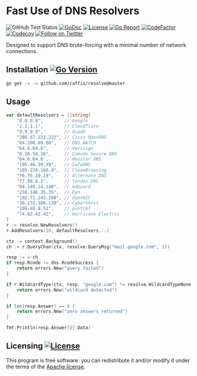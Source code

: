 # Fast Use of DNS Resolvers

![GitHub Test Status](https://github.com/caffix/resolve/workflows/tests/badge.svg)
[![GoDoc](https://img.shields.io/static/v1?label=godoc&message=reference&color=blue)](https://pkg.go.dev/github.com/caffix/resolve?tab=overview)
[![License](https://img.shields.io/github/license/caffix/resolve)](https://www.apache.org/licenses/LICENSE-2.0)
[![Go Report](https://goreportcard.com/badge/github.com/caffix/resolve)](https://goreportcard.com/report/github.com/caffix/resolve)
[![CodeFactor](https://www.codefactor.io/repository/github/caffix/resolve/badge)](https://www.codefactor.io/repository/github/caffix/resolve)
[![Codecov](https://codecov.io/gh/caffix/resolve/branch/master/graph/badge.svg)](https://codecov.io/gh/caffix/resolve)
[![Follow on Twitter](https://img.shields.io/twitter/follow/jeff_foley.svg?logo=twitter)](https://twitter.com/jeff_foley)

Designed to support DNS brute-forcing with a minimal number of network connections.

## Installation [![Go Version](https://img.shields.io/github/go-mod/go-version/caffix/resolve)](https://golang.org/dl/)

```bash
go get -v -u github.com/caffix/resolve@master
```

## Usage

```go
var defaultResolvers = []string{
	"8.8.8.8",        // Google
	"1.1.1.1",        // Cloudflare
	"9.9.9.9",        // Quad9
	"208.67.222.222", // Cisco OpenDNS
	"84.200.69.80",   // DNS.WATCH
	"64.6.64.6",      // Verisign
	"8.26.56.26",     // Comodo Secure DNS
	"64.6.64.6",      // Neustar DNS
	"195.46.39.39",   // SafeDNS
	"185.228.168.9",  // CleanBrowsing
	"76.76.19.19",    // Alternate DNS
	"77.88.8.1",      // Yandex.DNS
	"94.140.14.140",  // AdGuard
	"216.146.35.35",  // Dyn
	"192.71.245.208", // OpenNIC
	"38.132.106.139", // CyberGhost
	"109.69.8.51",    // puntCAT
	"74.82.42.42",    // Hurricane Electric
}
r := resolve.NewResolvers()
r.AddResolvers(10, defaultResolvers...)

ctx := context.Background()
ch := r.QueryChan(ctx, resolve.QueryMsg("mail.google.com", 1))

resp := <-ch
if resp.Rcode != dns.RcodeSuccess {
    return errors.New("query failed")
}

if r.WildcardType(ctx, resp, "google.com") != resolve.WildcardTypeNone {
    return errors.New("wildcard detected")
}

if len(resp.Answer) == 0 {
    return errors.New("zero answers returned")
}

fmt.Println(resp.Answer[0].Data)
```

## Licensing [![License](https://img.shields.io/github/license/caffix/resolve)](https://www.apache.org/licenses/LICENSE-2.0)

This program is free software: you can redistribute it and/or modify it under the terms of the [Apache license](LICENSE).
